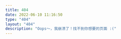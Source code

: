 ```yaml
---
title: 404
date: 2022-06-10 11:16:50
type: "404"
layout: "404"
description: "Oops～，我崩溃了！找不到你想要的页面 :("
---
```

